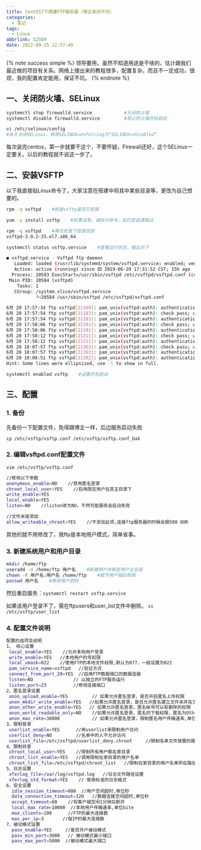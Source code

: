 ```yaml
---
title: CentOS7下搭建FTP服务器（博主亲测不坑）
categories:
  - 笔记
tags:
  - Linux
abbrlink: 52509
date: 2022-09-25 22:57:49
---
```


{% note success simple %}
领导要用，虽然不知道用途是干啥的，估计跟我们最近做的项目有关系。网络上搜出来的教程很多，配置复杂，而且不一定成功，很烦，我的配置肯定能用，保证不坑。
{% endnote %}

## 一、关闭防火墙、SELinux

```bash
systemctl stop firewalld.service            #关闭防火墙
systemctl disable firewalld.service         #禁止防火墙开机启动

vi /etc/selinux/config  
#永久关闭SELinux，修改SELINUX=enforcing为“SELINUX=disabled”
```

每次装完centos，第一步就要干这个，不要怀疑，Firewall还好，这个SELinux一定要关。以后的教程就不说这一步了。

## 二、安装VSFTP

以下我直接贴Linux命令了，大家注意在搭建中将其中某些目录等，更改为自己想要的。

```bash
rpm -q vsftpd    #检查vsftp是否已安装

yum -y install vsftp    #如果没有，请执行命令，如已安装请跳过

rpm -q vsftpd    #再次检查下安装信息
vsftpd-3.0.2-25.el7.x86_64

systemctl status vsftp.service    #查看运行状态，输出为下

● vsftpd.service - Vsftpd ftp daemon
   Loaded: loaded (/usr/lib/systemd/system/vsftpd.service; enabled; vendor preset: disabled)
   Active: active (running) since 四 2019-06-20 17:31:52 CST; 15h ago
  Process: 20583 ExecStart=/usr/sbin/vsftpd /etc/vsftpd/vsftpd.conf (code=exited, status=0/SUCCESS)
 Main PID: 20584 (vsftpd)
    Tasks: 1
   CGroup: /system.slice/vsftpd.service
           └─20584 /usr/sbin/vsftpd /etc/vsftpd/vsftpd.conf

6月 20 17:57:34 ftp vsftpd[21169]: pam_unix(vsftpd:auth): authentication failure; logname= uid=0 e...ogon
6月 20 17:57:54 ftp vsftpd[21183]: pam_unix(vsftpd:auth): check pass; user unknown
6月 20 17:57:54 ftp vsftpd[21183]: pam_unix(vsftpd:auth): authentication failure; logname= uid=0 e...ogon
6月 20 17:58:06 ftp vsftpd[21191]: pam_unix(vsftpd:auth): check pass; user unknown
6月 20 17:58:06 ftp vsftpd[21191]: pam_unix(vsftpd:auth): authentication failure; logname= uid=0 e...ogon
6月 20 17:58:12 ftp vsftpd[21211]: pam_unix(vsftpd:auth): check pass; user unknown
6月 20 17:58:12 ftp vsftpd[21211]: pam_unix(vsftpd:auth): authentication failure; logname= uid=0 e...ogon
6月 20 18:07:57 ftp vsftpd[21363]: pam_unix(vsftpd:auth): check pass; user unknown
6月 20 18:07:57 ftp vsftpd[21363]: pam_unix(vsftpd:auth): authentication failure; logname= uid=0 e...ogon
6月 20 18:08:51 ftp vsftpd[21392]: pam_unix(vsftpd:auth): authentication failure; logname= uid=0 e...oftp
Hint: Some lines were ellipsized, use -l to show in full.

systemctl enabled vsftp    #设置开机启动
```

## 三、配置

### 1. 备份

先备份一下配置文件，免得跟博主一样，后边服务启动失败

`cp /etc/vsftp/vsftp.conf /etc/vsftp/vsftp.conf_bak`

### 2. 编辑vsftpd.conf配置文件

```vim /etc/vsftp/vsftp.conf```

```bash
//修改以下参数
anonymous_enable=NO    //禁用匿名登录
chroot_local_user=YES    //启用限定用户在其主目录下
write_enable=YES
local_enable=YES
listen=NO    //listen改为NO，不然可能服务会启动失败

//文件末尾添加
allow_writeable_chroot=YES    //不添加此项,连接ftp服务器的时候会报500 OOR
```

其他的就不用修改了，我ftp是本地用户模式，简单省事。

### 3. 新建系统用户和用户目录

```bash
mkdir /home/ftp
useradd -d /home/ftp 用户名    #新建用户并制定用户主目录
chown -R 用户名:用户名 /home/ftp    #赋予用户相应权限
passwd 用户名    #修改用户密码
```

然后重启服务：`systemctl restart vsftp.service`

如果该用户登录不了，需在ftpusers和user_list文件中删除。
`vi /etc/vsftp/user_list`

### 4. 配置文件说明

```bash
配置的选项及说明
1、 核心设置 
 local_enable=YES    //允许本地用户登录
 write_enable=YES   //本地用户的写权限
 local_umask=022    //使用FTP的本地文件权限,默认为077，一般设置为022
 pam_service_name=vsftpd   //验证方式
 connect_from_port_20=YES  //启用FTP数据端口的数据连接
 listen=NO               // 以独立的FTP服务运行
 listen_port=23          //修改连接端口
2、匿名登录设置
 anon_upload_enable=YES         // 如果允许匿名登录，是否开启匿名上传权限
 anon_mkdir_write_enable=YES   //如果允许匿名登录，是否允许匿名建立文件夹并在文件夹内上传文件
 anon_other_write_enable=YES   // 如果允许匿名登录，匿名帐号可以有删除的权限
 anon_world_readable_only=NO    //如果允许匿名登录，匿名的下载权限，匿名为Other,可设置目录/文件属性控制
 anon_max_rate=30000            // 如果允许匿名登录，限制匿名用户传输速率,单位bite
3、限制登录  
 userlist_enable=YES      //用userlist来限制用户访问
 userlist_deny=NO         //名单中的人不允许访问
 userlist_file=/etc/vsftpd/userlist_deny.chroot     //限制名单文件放置的路径
4、限制目录
 chroot_local_user=YES    //限制所有用户都在家目录
 chroot_list_enable=YES   //调用限制在家目录的用户名单
 chroot_list_file=/etc/vsftpd/chroot_list   //限制在家目录的用户名单所在路径
5、日志设置
 xferlog_file=/var/log/vsftpd.log   //日志文件路径设置
 xferlog_std_format=YES    // 使用标准的日志格式
6、安全设置 
  idle_session_timeout=600  //用户空闲超时,单位秒
  data_connection_timeout=120   //数据连接空闲超时,单位秒
  accept_timeout=60    //将客户端空闲1分钟后断开
  local_max_rate=10000  //本地用户传输速率,单位bite
  max_clients=100      //FTP的最大连接数
  max_per_ip=3       //每IP的最大连接数
7、被动模式设置
  pasv_enable=YES     //是否开户被动模式
  pasv_min_port=3000   // 被动模式最小端口
  pasv_max_port=5000  //被动模式最大端口
```